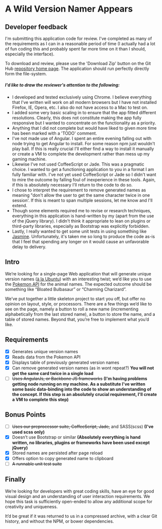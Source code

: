 # A Wild Version Namer Appears



## Developer feedback

I'm submitting this application code for review. I've completed as many of the requirements as I can in a reasonable period of time (I actually had a lot of fun coding this and probably spent far more time on it than I should, especially the interface).

To download and review, please use the 'Download Zip' button on the Git Hub [repository home page](https://github.com/AsciiSmoke/pokename). The application should run perfectly directly form the file-system.

##### I'd like to draw the reviewer's attention to the following: #####
* I developed and tested exclusively using Chrome. I believe everything that I've written will work on all modern browsers but I have not installed Firefox, IE, Opera, etc. I also do not have access to a Mac to test on.
* I added some very basic scaling in to ensure that the app fitted different resolutions. Clearly, this does not constitute making the app fully responsive but I wanted to concentrate on the functionality as a priority. 
* Anything that I did not complete but would have liked to given more time has been marked with a 'TODO' comment.
* I've not made use of Angular. I spent an entire evening falling out with node trying to get Angular to install. For some reason npm just wouldn't play ball. If this is really crucial I'll either find a way to install it manually or create a VM to complete the development rather than mess up my gaming machine.
* Likewise I've not used CoffeeScript or Jade. This was a pragmatic choice. I wanted to get a functioning application to you in a format I am fully familiar with. I've not yet used CoffeeScript or Jade so I didn't want to mire the outcome by falling foul of inexperience in these tools. Again, if this is absolutely necessary I'll return to the code to do so.
* I chose to interpret the requirement to remove generated names as meaning "don't allow the user to get the same character twice in one session'. If this is meant to span multiple sessions, let me know and I'll extend.
* Though some elements required me to revise or research techniques, everything in this application is hand-written by my (apart from the use of the jQuery library). I didn't think it appropriate to lean on plugins or third-party libraries, especially as Bootstrap was explicitly forbidden.
* Lastly, I really wanted to get some unit tests in using something like [Jasmine](http://jasmine.github.io/). Unfortunately, it's taken me so long to produce the code as-is that I feel that spending any longer on it would cause an unfavorable delay to delivery.



## Intro

We’re looking for a single-page Web application that will generate unique version names ([à la Ubuntu][ubuntu-code-names]) with an interesting twist; we’d like you to use the [Pokemon API][pokemon-api] for the animal names. The expected outcome should be something like “Bloated Bulbasaur” or “Charming Charizard”.

We’ve put together a little skeleton project to start you off, but offer no opinion on layout, style, or processors. There are a few things we’d like to see on the page, namely a button to roll a new name (incrementing alphabetically from the last stored name), a button to store the name, and a table of stored names. Beyond that, you’re free to implement what you’d like.

## Requirements

- [x] Generates unique version names
- [x] Reads data from the Pokemon API
- [x] Displays table of previously generated version names
- [x] Can remove generated version names (as in wont repeat?) **You will not get the same card twice in a single load** 
- [ ] ~~Uses AngularJs, or Backbone JS frameworks~~ **(I'm having problems getting node running on my machine. As a substitute I've written some basic data-binding into the code to show an understanding of the concept. If this step is an absolutely crucial requirement, I'll create a VM to complete this step)**

## Bonus Points

- [ ] ~~Uses our preprocessor suite, CoffeeScript, Jade,~~ and SASS(scss) **(I've used scss only)**
- [x] Doesn’t use Bootstrap or similar **(Absolutely everything is hand written, no libraries, plugins or frameworks have been used except jQuery)**
- [x] Stored names are persisted after page reload
- [x] Offers option to copy generated name to clipboard
- [ ] ~~A runnable unit test suite~~

## Finally

We’re looking for developers with great coding skills, have an eye for good visual design and an understanding of user interaction requirements. We hope this task is sufficiently open-ended to allow any additional scope for creativity and uniqueness.

It’d be great if it was returned to us in a compressed archive, with a clear Git history, and without the NPM, or bower dependencies.

[ubuntu-code-names]: https://wiki.ubuntu.com/DevelopmentCodeNames
[pokemon-api]: http://pokeapi.co/